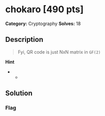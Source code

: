 # chokaro [490 pts]

**Category:** Cryptography
**Solves:** 18

## Description
>Fyi, QR code is just NxN matrix in `GF(2)`

**Hint**
* -

## Solution

### Flag

